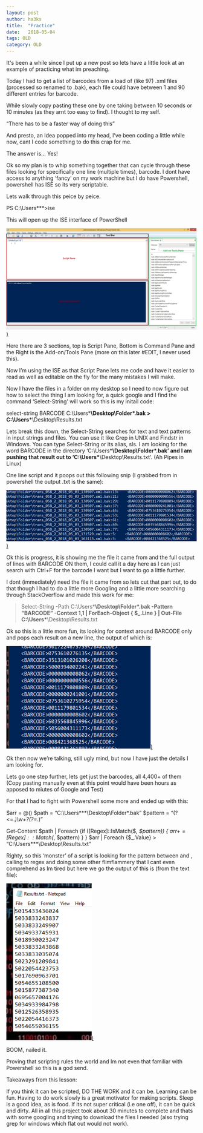 ```yaml
---
layout: post
author: ha3ks
title:  "Practice"
date:   2018-05-04
tags: OLD
category: OLD
---
```


It's been a while since I put up a new post so lets have a little look at an example of practicing what im preaching.

Today I had to get a list of barcodes from a load of (like 97) .xml files (processed so renamed to .bak), each file could have between 1 and 90 different entries for barcode.
<!--more-->

While slowly copy pasting these one by one taking between 10 seconds or 10 minutes (as they arnt too easy to find). I thought to my self.

“There has to be a faster way of doing this”

And presto, an Idea popped into my head, I’ve been coding a little while now, cant I code something to do this crap for me.

The answer is… Yes!

Ok so my plan is to whip something together that can cycle through these files looking for specifically one line (multiple times), barcode. I dont have access to anything ‘fancy’ on my work machine but I do have Powershell, powershell has ISE so its very scriptable.

Lets walk through this peice by peice.

PS C:\Users\***>ise

This will open up the ISE interface of PowerShell

[![1](/assets/blog/content/ise.jpg))](/assets/blog/content/ise.jpg)

Here there are 3 sections, top is Script Pane, Bottom is Command Pane and the Right is the Add-on/Tools Pane (more on this later #EDIT, I never used this).

Now I’m using the ISE as that Script Pane lets me code and have it easier to read as well as editable on the fly for the many mistakes I will make.

Now I have the files in a folder on my desktop so I need to now figure out how to select the thing I am looking for, a quick google and I find the command ‘Select-String’ will work so this is my initail code:

select-string BARCODE C:\Users\***\Desktop\Folder\*.bak > C:\Users\***\Desktop\Results.txt

Lets break this down, the Select-String searches for text and text patterns in input strings and files. You can use it like Grep in UNIX and Findstr in Windows. You can type Select-String or its alias, sls. I am looking for the word BARCODE in the directory ‘C:\Users\***\Desktop\Folder\*.bak’ and I am pushing that result out to ‘C:\Users\***\Desktop\Results.txt’.  (Ah Pipes in Linux)

One line script and it poops out this following snip (I grabbed from in powershell the output .txt is the same):

[![2](/assets/blog/content/output.png))](/assets/blog/content/output.png)

Ok this is progress, it is showing me the file it came from and the full output of lines with BARCODE ON them, I could call it a day here as I can just search with Ctrl+F for the barcode I want but I want to go a little further.

I dont (immediately) need the file it came from so lets cut that part out, to do that though I had to do a little more Googling and a little more searching through StackOverflow and made this work for me:

> Select-String -Path C:\Users\***\Desktop\Folder\*.bak -Pattern “BARCODE” -Context 1,1 |
> ForEach-Object {
> $_.Line
> } | Out-File C:\Users\***\Desktop\Results.txt

Ok so this is a little more fun, its looking for context around BARCODE only and pops each result on a new line, the output of which is:

[![3](/assets/blog/content/snip2.png))](/assets/blog/content/snip2.png)

Ok then now we’re talking, still ugly mind, but now I have just the details I am looking for.

Lets go one step further, lets get just the barcodes, all 4,400+ of them (Copy pasting manually even at this point would have been hours as apposed to miutes of Google and Test)

For that I had to fight with Powershell some more and ended up with this:

$arr = @()
$path = “C:\Users\***\Desktop\Folder\*.bak”
$pattern = “(?<=.*<BARCODE>)\w+?(?=</BARCODE>.*)”

Get-Content $path | Foreach {if ([Regex]::IsMatch($_, $pattern)) {
$arr += [Regex]::Match($_, $pattern)
}
}
$arr | Foreach {$_.Value} > “C:\Users\***\Desktop\Results.txt”

Righty, so this ‘monster’ of a script is looking for the pattern between <BARCODE> and </BARCODE>, calling to regex and doing some other flimflammery that I cant even comprehend as Im tired but here we go the output of this is (from the text file):

[![4](/assets/blog/content/results.png))](/assets/blog/content/results.png)

BOOM, nailed it.

Proving that scripting rules the world and Im not even that familiar with Powershell so this is a god send.

Takeaways from this lesson:

If you think it can be scripted, DO THE WORK and it can be.
Learning can be fun.
Having to do work slowly is a great motivator for making scripts.
Sleep is a good idea, as is food.
If its not super critical (i.e one off), it can be quick and dirty.
All in all this project took about 30 minutes to complete and thats with some googling and trying to download the files I needed (also trying grep for windows which flat out would not work).